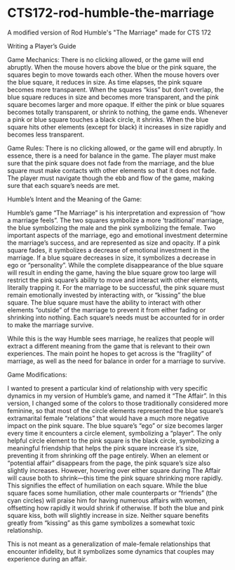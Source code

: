 # CTS172-rod-humble-the-marriage
A modified version of Rod Humble's "The Marriage" made for CTS 172

Writing a Player’s Guide

Game Mechanics:
There is no clicking allowed, or the game will end abruptly.
When the mouse hovers above the blue or the pink square, the squares begin to move towards each other.
When the mouse hovers over the blue square, it reduces in size.
As time elapses, the pink square becomes more transparent.
When the squares “kiss” but don’t overlap, the blue square reduces in size and becomes more transparent, and the pink square becomes larger and more opaque. 
If either the pink or blue squares becomes totally transparent, or shrink to nothing, the game ends.
Whenever a pink or blue square touches a black circle, it shrinks.
When the blue square hits other elements (except for black) it increases in size rapidly and becomes less transparent.

Game Rules:
There is no clicking allowed, or the game will end abruptly.
In essence, there is a need for balance in the game. The player must make sure that the pink square does not fade from the marriage, and the blue square must make contacts with other elements so that it does not fade.
The player must navigate though the ebb and flow of the game, making sure that each square’s needs are met.

Humble’s Intent and the Meaning of the Game:

Humble’s game “The Marriage” is his interpretation and expression of “how a marriage feels”. The two squares symbolize a more ‘traditional’ marriage, the blue symbolizing the male and the pink symbolizing the female. Two important aspects of the marriage, ego and emotional investment determine the marriage’s success, and are represented as size and opacity. If a pink square fades, it symbolizes a decrease of emotional investment in the marriage. If a blue square decreases in size, it symbolizes a decrease in ego or “personality”. While the complete disappearance of the blue square will result in ending the game, having the blue square grow too large will restrict the pink square’s ability to move and interact with other elements, literally trapping it. For the marriage to be successful, the pink square must remain emotionally invested by interacting with, or “kissing” the blue square. The blue square must have the ability to interact with other elements “outside” of the marriage to prevent it from either fading or shrinking into nothing. Each square’s needs must be accounted for in order to make the marriage survive.

While this is the way Humble sees marriage, he realizes that people will extract a different meaning from the game that is relevant to their own experiences. The main point he hopes to get across is the “fragility” of marriage, as well as the need for balance in order for a marriage to survive.

Game Modifications:

I wanted to present a particular kind of relationship with very specific dynamics in my version of Humble’s game, and named it “The Affair”. In this version, I changed some of the colors to those traditionally considered more feminine, so that most of the circle elements represented the blue square’s extramarital female “relations” that would have a much more negative impact on the pink square. The blue square’s “ego” or size becomes larger every time it encounters a circle element, symbolizing a “player”. The only helpful circle element to the pink square is the black circle, symbolizing a meaningful friendship that helps the pink square increase it’s size, preventing it from shrinking off the page entirely. When an element or “potential affair” disappears from the page, the pink square’s size also slightly increases. However, hovering over either square during The Affair will cause both to shrink—this time the pink square shrinking more rapidly. This signifies the effect of humiliation on each square. While the blue square faces some humiliation, other male counterparts or “friends” (the cyan circles) will praise him for having numerous affairs with women, offsetting how rapidly it would shrink if otherwise. If both the blue and pink square kiss, both will slightly increase in size. Neither square benefits greatly from “kissing” as this game symbolizes a somewhat toxic relationship.

This is not meant as a generalization of male-female relationships that encounter infidelity, but it symbolizes some dynamics that couples may experience during an affair.
